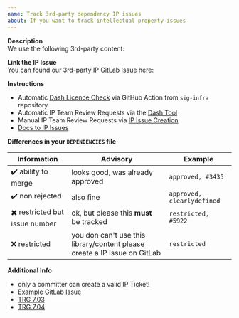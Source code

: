 ```yaml
---
name: Track 3rd-party dependency IP issues
about: If you want to track intellectual property issues
---
```


**Description**  
We use the following 3rd-party content:
<!-- Please describe why you need this content and reference it -->

**Link the IP Issue**  
You can found our 3rd-party IP GitLab Issue here:
<!-- Please add your GitLab IP Issue Link -->

**Instructions**
- Automatic [Dash Licence Check][sig-infra-licence-check] via GitHub Action from `sig-infra` repository
- Automatic IP Team Review Requests via the [Dash Tool][DASH Tool]
- Manual IP Team Review Requests via [IP Issue Creation][ip-issue-creation]
- [Docs to IP Issues][docs-ip-issues]

**Differences in your `DEPENDENCIES` file**

| Information                                    | Advisory                                                                  | Example                    |
|------------------------------------------------|---------------------------------------------------------------------------|----------------------------|
| :heavy_check_mark: ability to merge            | looks good, was already approved                                          | `approved, #3435`          |
| :heavy_check_mark: non rejected                | also fine                                                                 | `approved, clearlydefined` |
| :heavy_multiplication_x: restricted but issue number | ok, but please this **must** be tracked                                   | `restricted, #5922`        |
| :x: restricted                                 | you don can't use this library/content please create a IP Issue on GitLab | `restricted`               |


**Additional Info**
- only a committer can create a valid IP Ticket!
- [Example GitLab Issue][gitlab-example-ip-issue]
- [TRG 7.03][TRG-7-03]
- [TRG 7.04][TRG-7-04]

<!-- Links -->
[sig-infra-licence-check]: https://github.com/eclipse-tractusx/sig-infra#check-dependencies-with-dash-licenses
[DASH Tool]: https://github.com/eclipse/dash-licenses
[ip-issue-creation]: https://gitlab.eclipse.org/eclipsefdn/emo-team/iplab/-/issues/new
[TRG-7-03]: https://eclipse-tractusx.github.io/docs/release/trg-7/trg-7-03
[TRG-7-04]: https://eclipse-tractusx.github.io/docs/release/trg-7/trg-7-04
[gitlab-example-ip-issue]: https://gitlab.eclipse.org/eclipsefdn/emo-team/iplab/-/issues/8097
[docs-ip-issues]: https://eclipse-tractusx.github.io/docs/oss/issues#eclipse-gitlab-ip-issue-tracker
[IP Issue Track Link]: https://gitlab.eclipse.org/eclipsefdn/emo-team/iplab/-/issues/?search=automotive.tractusx&sort=created_date&state=opened&first_page_size=20
